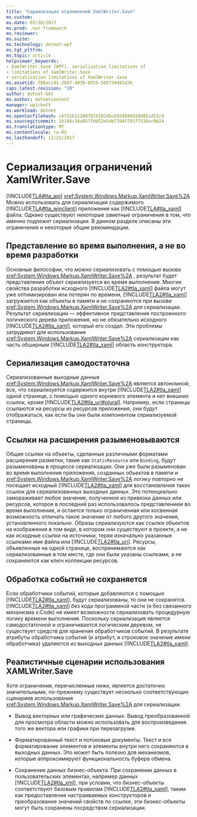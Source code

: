 ```yaml
---
title: "Сериализация ограничений XamlWriter.Save"
ms.custom: 
ms.date: 03/30/2017
ms.prod: .net-framework
ms.reviewer: 
ms.suite: 
ms.technology: dotnet-wpf
ms.tgt_pltfrm: 
ms.topic: article
helpviewer_keywords:
- XamlWriter.Save [WPF], serialization limitations of
- limitations of XamlWriter.Save
- serialization limitations of XamlWriter.Save
ms.assetid: f86acc91-2b67-4039-8555-505734491d36
caps.latest.revision: "10"
author: dotnet-bot
ms.author: dotnetcontent
manager: wpickett
ms.workload: dotnet
ms.openlocfilehash: c6f22b112807876102dbcb934698d18d85cd51c9
ms.sourcegitcommit: 16186c34a957fdd52e5db7294f291f7530ac9d24
ms.translationtype: MT
ms.contentlocale: ru-RU
ms.lasthandoff: 12/22/2017
---
```

# <a name="serialization-limitations-of-xamlwritersave"></a>Сериализация ограничений XamlWriter.Save
[!INCLUDE[TLA#tla_api](../../../../includes/tlasharptla-api-md.md)] <xref:System.Windows.Markup.XamlWriter.Save%2A> Можно использовать для сериализации содержимого [!INCLUDE[TLA#tla_winclient](../../../../includes/tlasharptla-winclient-md.md)] приложение как [!INCLUDE[TLA#tla_xaml](../../../../includes/tlasharptla-xaml-md.md)] файла. Однако существуют некоторые заметные ограничения в том, что именно подлежит сериализации. В данном разделе описаны эти ограничения и некоторые общие рекомендации.  
  
 
  
<a name="Run_Time__Not_Design_Time_Representation"></a>   
## <a name="run-time-not-design-time-representation"></a>Представление во время выполнения, а не во время разработки  
 Основные философии, что можно сериализовать с помощью вызова <xref:System.Windows.Markup.XamlWriter.Save%2A> , результат будет представление объект сериализуется во время выполнения. Многие свойства разработки исходного [!INCLUDE[TLA2#tla_xaml](../../../../includes/tla2sharptla-xaml-md.md)] файла могут уже оптимизирован или потерян по времени, [!INCLUDE[TLA2#tla_xaml](../../../../includes/tla2sharptla-xaml-md.md)] загружается как объекты в памяти и не сохраняются при вызове <xref:System.Windows.Markup.XamlWriter.Save%2A> для сериализации. Результат сериализации — эффективное представление построенного логического дерева приложения, но не обязательно исходного [!INCLUDE[TLA2#tla_xaml](../../../../includes/tla2sharptla-xaml-md.md)], который его создал. Эти проблемы затрудняют для использования <xref:System.Windows.Markup.XamlWriter.Save%2A> сериализации как часть обширным [!INCLUDE[TLA2#tla_xaml](../../../../includes/tla2sharptla-xaml-md.md)] область конструктора.  
  
<a name="Serialization_is_Self_Contained"></a>   
## <a name="serialization-is-self-contained"></a>Сериализация самодостаточна  
 Сериализованные выходные данные <xref:System.Windows.Markup.XamlWriter.Save%2A> является автономной; все, что сериализуется содержится внутри [!INCLUDE[TLA2#tla_xaml](../../../../includes/tla2sharptla-xaml-md.md)] одной странице, с помощью одного корневого элемента и нет внешних ссылок, кроме [!INCLUDE[TLA2#tla_uri#plural](../../../../includes/tla2sharptla-urisharpplural-md.md)]. Например, если страницы ссылаются на ресурсы из ресурсов приложения, они будут отображаться, как если бы они были компонентом сериализуемой страницы.  
  
<a name="Extension_References_are_Dereferenced"></a>   
## <a name="extension-references-are-dereferenced"></a>Ссылки на расширения разыменовываются  
 Общие ссылки на объекты, сделанные различными форматами расширения разметки, такие как `StaticResource` или `Binding`, будут разыменованы в процессе сериализации. Они уже были разыменован во время выполнения приложения, созданных объектов в памяти и <xref:System.Windows.Markup.XamlWriter.Save%2A> логику повторно не посещает исходный [!INCLUDE[TLA2#tla_xaml](../../../../includes/tla2sharptla-xaml-md.md)] для восстановления таких ссылок для сериализованных выходных данных. Это потенциально замораживает любое значение, полученное из привязки данных или ресурсов, которое в последний раз использовалось представлением во время выполнения, и остается только ограниченная или косвенная возможность отличать такое значение от любого другого значения, установленного локально. Образы сериализуются как ссылки объектов на изображения в том виде, в котором они существуют в проекте, а не как исходные ссылки на источники, теряя изначально указанные ссылками имя файла или [!INCLUDE[TLA2#tla_uri](../../../../includes/tla2sharptla-uri-md.md)]. Ресурсы, объявленные на одной странице, воспринимаются как сериализованные в том месте, где они были указаны ссылками, а не сохраняются как ключ коллекции ресурсов.  
  
<a name="Event_Handling_is_Not_Preserved"></a>   
## <a name="event-handling-is-not-preserved"></a>Обработка событий не сохраняется  
 Если обработчики событий, которые добавляются с помощью [!INCLUDE[TLA2#tla_xaml](../../../../includes/tla2sharptla-xaml-md.md)], будут сериализованы, то они не сохранятся. [!INCLUDE[TLA2#tla_xaml](../../../../includes/tla2sharptla-xaml-md.md)] без кода программной части (и без связанного механизма x:Code) не имеет возможности сериализовать процедурную логику времени выполнения. Поскольку сериализация является самодостаточной и ограничивается логическим деревом, не существует средств для хранения обработчиков событий. В результате атрибуты обработчика событий (и атрибут, и строковое значение имени обработчика) удаляются из выходных данных [!INCLUDE[TLA2#tla_xaml](../../../../includes/tla2sharptla-xaml-md.md)].  
  
<a name="Realistic_Scenarios_for_Use_of_XAMLWriter_Save"></a>   
## <a name="realistic-scenarios-for-use-of-xamlwritersave"></a>Реалистичные сценарии использования XAMLWriter.Save  
 Хотя ограничения, перечисленные ниже, является достаточно значительными, по-прежнему существует несколько соответствующих сценариев использования <xref:System.Windows.Markup.XamlWriter.Save%2A> для сериализации.  
  
-   Вывод векторных или графических данных. Вывод преобразованной для просмотра области можно использовать для воспроизведения того же вектора или графики при перезагрузке.  
  
-   Форматированный текст и потоковые документы. Текст и все форматирование элементов и элементы внутри него сохраняются в выходных данных. Это может быть полезно для механизмов, которые аппроксимируют функциональность буфера обмена.  
  
-   Сохранение данных бизнес-объекта. При сохранении данных в пользовательских элементах, например данных [!INCLUDE[TLA2#tla_xml](../../../../includes/tla2sharptla-xml-md.md)], при условии, что бизнес-объекты соответствуют базовым правилам [!INCLUDE[TLA2#tla_xaml](../../../../includes/tla2sharptla-xaml-md.md)], таким как предоставление настраиваемых конструкторов и преобразование значений свойств по ссылке, эти бизнес-объекты могут быть сохранены посредством сериализации.
